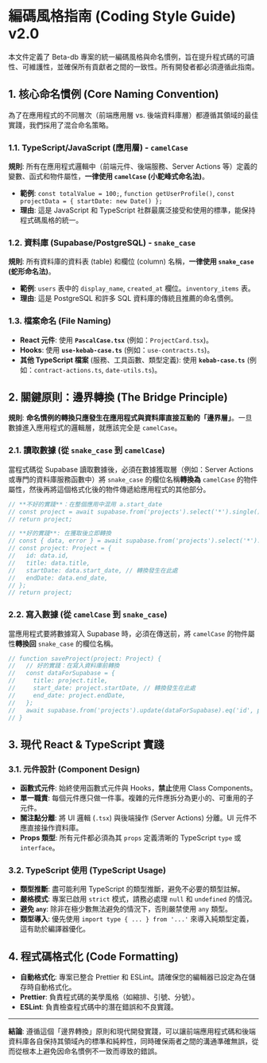# 編碼風格指南 (Coding Style Guide) v2.0

本文件定義了 Beta-db 專案的統一編碼風格與命名慣例，旨在提升程式碼的可讀性、可維護性，並確保所有貢獻者之間的一致性。所有開發者都必須遵循此指南。

## 1. 核心命名慣例 (Core Naming Convention)

為了在應用程式的不同層次（前端應用層 vs. 後端資料庫層）都遵循其領域的最佳實踐，我們採用了混合命名策略。

### 1.1. TypeScript/JavaScript (應用層) - `camelCase`

**規則**: 所有在應用程式邏輯中（前端元件、後端服務、Server Actions 等）定義的變數、函式和物件屬性，**一律使用 `camelCase` (小駝峰式命名法)**。

- **範例**: `const totalValue = 100;`, `function getUserProfile()`, `const projectData = { startDate: new Date() };`
- **理由**: 這是 JavaScript 和 TypeScript 社群最廣泛接受和使用的標準，能保持程式碼風格的統一。

### 1.2. 資料庫 (Supabase/PostgreSQL) - `snake_case`

**規則**: 所有資料庫的資料表 (table) 和欄位 (column) 名稱，**一律使用 `snake_case` (蛇形命名法)**。

- **範例**: `users` 表中的 `display_name`, `created_at` 欄位。`inventory_items` 表。
- **理由**: 這是 PostgreSQL 和許多 SQL 資料庫的傳統且推薦的命名慣例。

### 1.3. 檔案命名 (File Naming)
- **React 元件**: 使用 **`PascalCase.tsx`** (例如：`ProjectCard.tsx`)。
- **Hooks**: 使用 **`use-kebab-case.ts`** (例如：`use-contracts.ts`)。
- **其他 TypeScript 檔案** (服務、工具函數、類型定義): 使用 **`kebab-case.ts`** (例如：`contract-actions.ts`, `date-utils.ts`)。

## 2. 關鍵原則：邊界轉換 (The Bridge Principle)

**規則**: **命名慣例的轉換只應發生在應用程式與資料庫直接互動的「邊界層」**。一旦數據進入應用程式的邏輯層，就應該完全是 `camelCase`。

### 2.1. 讀取數據 (從 `snake_case` 到 `camelCase`)

當程式碼從 Supabase 讀取數據後，必須在數據獲取層（例如：Server Actions 或專門的資料庫服務函數中）將 `snake_case` 的欄位名稱**轉換為** `camelCase` 的物件屬性，然後再將這個格式化後的物件傳遞給應用程式的其他部分。

```typescript
// **不好的實踐**：在整個應用中混用 a.start_date
// const project = await supabase.from('projects').select('*').single();
// return project;

// **好的實踐**: 在獲取後立即轉換
// const { data, error } = await supabase.from('projects').select('*').single();
// const project: Project = {
//   id: data.id,
//   title: data.title,
//   startDate: data.start_date, // 轉換發生在此處
//   endDate: data.end_date,
// };
// return project;
```

### 2.2. 寫入數據 (從 `camelCase` 到 `snake_case`)

當應用程式要將數據寫入 Supabase 時，必須在傳送前，將 `camelCase` 的物件屬性**轉換回** `snake_case` 的欄位名稱。

```typescript
// function saveProject(project: Project) {
//   // 好的實踐：在寫入資料庫前轉換
//   const dataForSupabase = {
//     title: project.title,
//     start_date: project.startDate, // 轉換發生在此處
//     end_date: project.endDate,
//   };
//   await supabase.from('projects').update(dataForSupabase).eq('id', project.id);
// }
```

## 3. 現代 React & TypeScript 實踐

### 3.1. 元件設計 (Component Design)
- **函數式元件**: 始終使用函數式元件與 Hooks，**禁止**使用 Class Components。
- **單一職責**: 每個元件應只做一件事。複雜的元件應拆分為更小的、可重用的子元件。
- **關注點分離**: 將 UI 邏輯 (`.tsx`) 與後端操作 (Server Actions) 分離。UI 元件不應直接操作資料庫。
- **Props 類型**: 所有元件都必須為其 `props` 定義清晰的 TypeScript `type` 或 `interface`。

### 3.2. TypeScript 使用 (TypeScript Usage)
- **類型推斷**: 盡可能利用 TypeScript 的類型推斷，避免不必要的類型註解。
- **嚴格模式**: 專案已啟用 `strict` 模式，請務必處理 `null` 和 `undefined` 的情況。
- **避免 `any`**: 除非在極少數無法避免的情況下，否則嚴禁使用 `any` 類型。
- **類型導入**: 優先使用 `import type { ... } from '...'` 來導入純類型定義，這有助於編譯器優化。

## 4. 程式碼格式化 (Code Formatting)

- **自動格式化**: 專案已整合 Prettier 和 ESLint。請確保您的編輯器已設定為在儲存時自動格式化。
- **Prettier**: 負責程式碼的美學風格（如縮排、引號、分號）。
- **ESLint**: 負責檢查程式碼中的潛在錯誤和不良實踐。

---

**結論**: 遵循這個「邊界轉換」原則和現代開發實踐，可以讓前端應用程式碼和後端資料庫各自保持其領域內的標準和純粹性，同時確保兩者之間的溝通準確無誤，從而從根本上避免因命名慣例不一致而導致的錯誤。